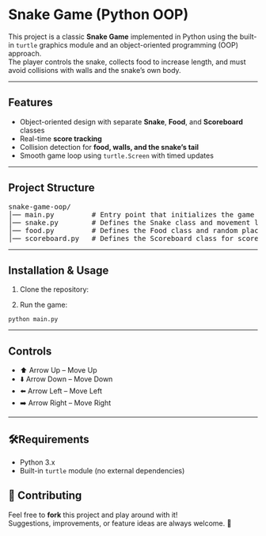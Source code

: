 <h1>Snake Game (Python OOP)</h1>

<p>
  This project is a classic <strong>Snake Game</strong> implemented in Python using the built-in 
  <code>turtle</code> graphics module and an object-oriented programming (OOP) approach.<br>
  The player controls the snake, collects food to increase length, and must avoid collisions 
  with walls and the snake’s own body.
</p>

<hr>

<h2>Features</h2>
<ul>
  <li>Object-oriented design with separate <strong>Snake</strong>, <strong>Food</strong>, and <strong>Scoreboard</strong> classes</li>
  <li>Real-time <strong>score tracking</strong></li>
  <li>Collision detection for <strong>food, walls, and the snake’s tail</strong></li>
  <li>Smooth game loop using <code>turtle.Screen</code> with timed updates</li>
</ul>

<hr>

<h2>Project Structure</h2>
<pre>
snake-game-oop/
│── main.py         # Entry point that initializes the game loop and handles user input
│── snake.py        # Defines the Snake class and movement logic
│── food.py         # Defines the Food class and random placement
│── scoreboard.py   # Defines the Scoreboard class for score tracking and game-over display
</pre>

<hr>

<h2>Installation &amp; Usage</h2>
<ol>
  <li>Clone the repository:</li>
</ol>
<ol start="2">
  <li>Run the game:</li>
</ol>
<pre><code>python main.py
</code></pre>

<hr>

<h2>Controls</h2>
<ul>
  <li>⬆️ Arrow Up – Move Up</li>
  <li>⬇️ Arrow Down – Move Down</li>
  <li>⬅️ Arrow Left – Move Left</li>
  <li>➡️ Arrow Right – Move Right</li>
</ul>

<hr>

<h2>🛠Requirements</h2>
<ul>
  <li>Python 3.x</li>
  <li>Built-in <code>turtle</code> module (no external dependencies)</li>
</ul>
<h2>🤝 Contributing</h2>
<p>
  Feel free to <strong>fork</strong> this project and play around with it! <br>
  Suggestions, improvements, or feature ideas are always welcome. 🙌
</p>

